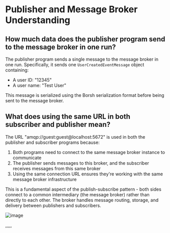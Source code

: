 # Publisher and Message Broker Understanding

## How much data does the publisher program send to the message broker in one run?

The publisher program sends a single message to the message broker in one run. Specifically, it sends one `UserCreatedEventMessage` object containing:
- A user ID: "12345"
- A user name: "Test User"

This message is serialized using the Borsh serialization format before being sent to the message broker.

## What does using the same URL in both subscriber and publisher mean?

The URL "amqp://guest:guest@localhost:5672" is used in both the publisher and subscriber programs because:

1. Both programs need to connect to the same message broker instance to communicate
2. The publisher sends messages to this broker, and the subscriber receives messages from this same broker
3. Using the same connection URL ensures they're working with the same message broker infrastructure

This is a fundamental aspect of the publish-subscribe pattern - both sides connect to a common intermediary (the message broker) rather than directly to each other. The broker handles message routing, storage, and delivery between publishers and subscribers.

![image](https://github.com/user-attachments/assets/ae6f6fe0-46f1-4958-ad9b-49cbab530018)

,,,,,
